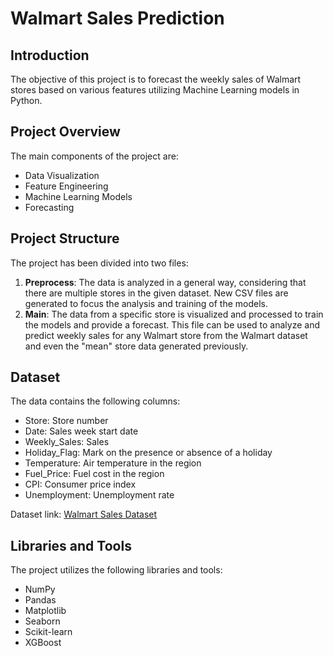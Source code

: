 # Walmart Sales Prediction

## Introduction
The objective of this project is to forecast the weekly sales of Walmart stores based on various features utilizing Machine Learning models in Python.

## Project Overview
The main components of the project are:
- Data Visualization
- Feature Engineering
- Machine Learning Models
- Forecasting

## Project Structure
The project has been divided into two files:
1. **Preprocess**: The data is analyzed in a general way, considering that there are multiple stores in the given dataset. New CSV files are generated to focus the analysis and training of the models.
2. **Main**: The data from a specific store is visualized and processed to train the models and provide a forecast. This file can be used to analyze and predict weekly sales for any Walmart store from the Walmart dataset and even the "mean" store data generated previously.

## Dataset
The data contains the following columns:
- Store: Store number
- Date: Sales week start date
- Weekly_Sales: Sales
- Holiday_Flag: Mark on the presence or absence of a holiday
- Temperature: Air temperature in the region
- Fuel_Price: Fuel cost in the region
- CPI: Consumer price index
- Unemployment: Unemployment rate


Dataset link: [Walmart Sales Dataset](https://www.kaggle.com/datasets/mikhail1681/walmart-sales)

## Libraries and Tools
The project utilizes the following libraries and tools:
- NumPy
- Pandas
- Matplotlib
- Seaborn
- Scikit-learn
- XGBoost
